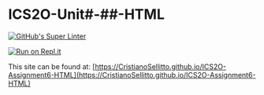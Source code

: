 # ICS2O-Unit#-##-HTML

[![GitHub's Super Linter](https://github.com/CristianoSellitto/ICS2O-Assignment6-HTML/workflows/GitHub's%20Super%20Linter/badge.svg)](https://github.com/CristianoSellitto/ICS2O-Assignment6-HTML/actions)

[![Run on Repl.it](https://repl.it/badge/github/CristianoSellitto/ICS2O-Assignment6-HTML)](https://repl.it/github/CristianoSellitto/ICS2O-Assignment6-HTML)

This site can be found at: [https://CristianoSellitto.github.io/ICS2O-Assignment6-HTML](https://CristianoSellitto.github.io/ICS2O-Assignment6-HTML)

